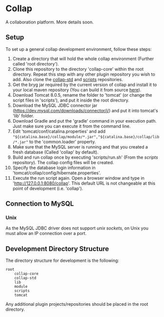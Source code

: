# Collap

A collaboration platform. More details soon.


## Setup

To set up a general collap development environment, follow these steps:

1. Create a directory that will hold the whole collap environment (Further called 'root directory').
2. Clone this repository to the directory 'collap-core' within the root directory.
Repeat this step with any other plugin repository you wish to add. Also clone the [collap-std](https://github.com/Collap/collap-std) and
[scripts](https://github.com/Collap/scripts) repositories.
3. Get the bryg jar required by the current version of collap and install it to your local maven repository (You can build it from source [here](https://github.com/Collap/bryg)).
4. Download Tomcat 8.0.5, rename the folder to 'tomcat' (or change the script files in 'scripts'), and put it inside the root directory.
5. Download the MySQL JDBC connector jar (https://dev.mysql.com/downloads/connector/j/) and put it into tomcat's 'lib' folder.
6. Download Gradle and put the 'gradle' command in your execution path. Just make sure you can execute it from the command line.
7. Edit 'tomcat/conf/catalina.properties' and add `"${catalina.base}/collap/module/*.jar","${catalina.base}/collap/lib/*.jar"`
to the 'common.loader' property.
8. Make sure that the MySQL server is running and that you created a fresh database (Called 'collap' by default).
9. Build and run collap once by executing 'scripts/run.sh' (From the _scripts_ repository). The collap config files will be created.
10. Specify the database login information in 'tomcat/collap/config/hibernate.properties'.
11. Execute the run script again. Open a browser window and type in 'http://127.0.0.1:8080/collap'. This default URL is not changeable at this point of development (i.e. 'collap').




## Connection to MySQL

### Unix

As the MySQL JDBC driver does not support *unix sockets*, on Unix you must allow an IP connection over a port.




## Development Directory Structure

The directory structure for development is the following:

    root
        collap-core
        collap-std
        lib
        module
        scripts
        tomcat

Any additional plugin projects/repositories should be placed in the root directory.